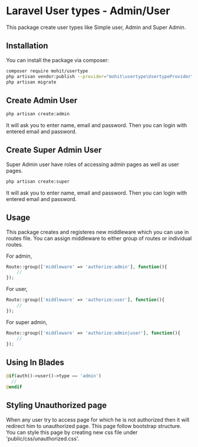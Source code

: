 # Laravel User types - Admin/User

This package create user types like Simple user, Admin and Super Admin.

## Installation

You can install the package via composer:

``` bash
composer require mohit/usertype
php artisan vendor:publish --provider="mohit\usertype\UsertypeProvider"
php artisan migrate
```
## Create Admin User

``` bash
php artisan create:admin
```
It will ask you to enter name, email and password. Then you can login with entered email and password.

## Create Super Admin User

Super Admin user have roles of accessing admin pages as well as user pages.

``` bash
php artisan create:super
```
It will ask you to enter name, email and password. Then you can login with entered email and password.

## Usage
This package creates and registeres new middleware which you can use in routes file. You can assign middleware to either group of routes or individual routes.

For admin,

```php
Route::group(['middleware' => 'authorize:admin'], function(){
    //
});
```
For user,

```php
Route::group(['middleware' => 'authorize:user'], function(){
    //
});
```
For super admin,

```php
Route::group(['middleware' => 'authorize:admin|user'], function(){
    //
});
```

## Using In Blades

```php
@if(auth()->user()->type == 'admin')
  //
@endif
```

## Styling Unauthorized page

When any user try to access page for which he is not authorized then it will redirect him to unauthorized page. This page follow bootstrap structure. You can style this page by creating new css file under 'public/css/unauthorized.css'.